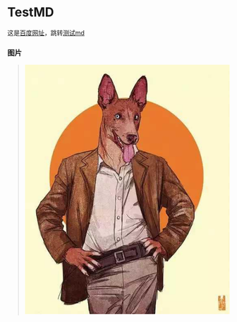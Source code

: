  [const]:图片
 [img1]:../image/10.jpg
 
 [const]:网址，链接
 [测试md]:mds/test.md
 [百度网址]:http://www.baidu.com "百度"

# TestMD

这是[百度网址]，跳转[测试md]

### 图片
> ![img1]

